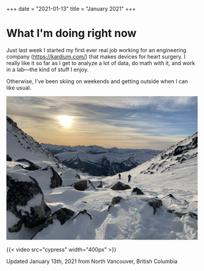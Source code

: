 +++
date = "2021-01-13"
title = "January 2021"
+++

# What I'm doing right now

Just last week I started my first ever real job working for an engineering company (https://kardium.com/) that makes devices for heart surgery. I really like it so far as I get to analyze a lot of data, do math with it, and work in a lab—the kind of stuff I enjoy.

Otherwise, I've been skiing on weekends and getting outside when I can like usual.

![](skiing.jpeg)

{{< video src="cypress" width="400px" >}}


Updated January 13th, 2021 from North Vancouver, British Columbia
